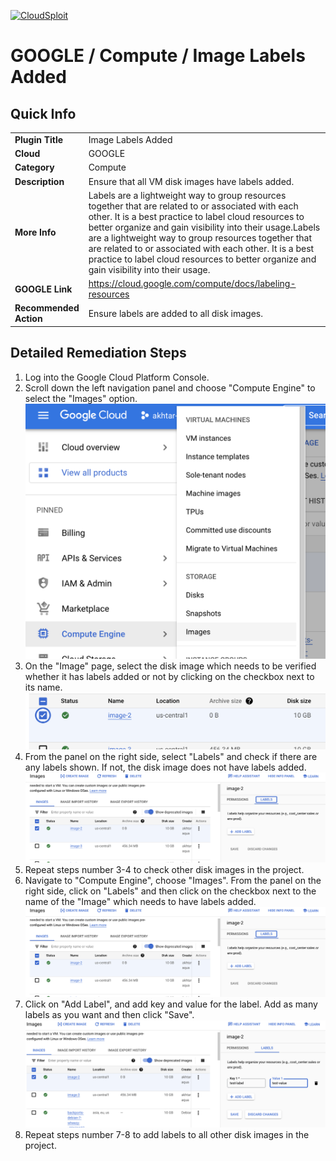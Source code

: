 [![CloudSploit](https://cloudsploit.com/img/logo-new-big-text-100.png "CloudSploit")](https://cloudsploit.com)

# GOOGLE / Compute / Image Labels Added

## Quick Info

| | |
|-|-|
| **Plugin Title** | Image Labels Added |
| **Cloud** | GOOGLE |
| **Category** | Compute |
| **Description** | Ensure that all VM disk images have labels added. |
| **More Info** | Labels are a lightweight way to group resources together that are related to or associated with each other. It is a best practice to label cloud resources to better organize and gain visibility into their usage.Labels are a lightweight way to group resources together that are related to or associated with each other. It is a best practice to label cloud resources to better organize and gain visibility into their usage. |
| **GOOGLE Link** | https://cloud.google.com/compute/docs/labeling-resources |
| **Recommended Action** | Ensure labels are added to all disk images. |

## Detailed Remediation Steps
1. Log into the Google Cloud Platform Console.
2. Scroll down the left navigation panel and choose "Compute Engine" to select the "Images" option. </br> <img src="/resources/google/compute/image-labels-added/step2.png">
3. On the "Image" page, select the disk image which needs to be verified whether it has labels added or not by clicking on the checkbox next to its name.</br> <img src="/resources/google/compute/image-labels-added/step3.png"/>
4. From the panel on the right side, select "Labels" and check if there are any labels shown. If not, the disk image does not have labels added.</br> <img src="/resources/google/compute/image-labels-added/step4.png"/>
5. Repeat steps number 3-4 to check other disk images in the project.</br>
6. Navigate to "Compute Engine", choose "Images". From the panel on the right side, click on "Labels" and then click on the checkbox next to the name of the "Image" which needs to have labels added.</br> <img src="/resources/google/compute/image-labels-added/step4.png"/>
7. Click on "Add Label", and add key and value for the label. Add as many labels as you want and then click "Save".</br> <img src="/resources/google/compute/image-labels-added/step7.png"/>
8. Repeat steps number 7-8 to add labels to all other disk images in the project.</br>
